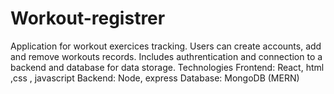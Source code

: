 # Workout-registrer
Application for workout exercices tracking. Users can create accounts, add and remove workouts records.
Includes authrentication and connection to a backend and database for data storage.
Technologies 
Frontend: React, html ,css , javascript
Backend: Node, express 
Database: MongoDB 
(MERN)
